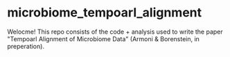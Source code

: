 # microbiome_tempoarl_alignment

Welocme! 
This repo consists of the code + analysis used to write the paper "Tempoarl Alignment of Microbiome Data" (Armoni & Borenstein, in preperation).
